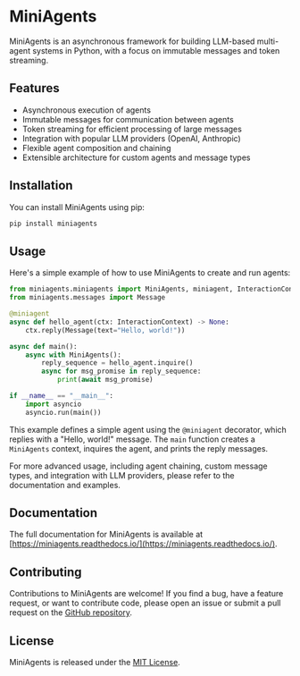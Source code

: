 # MiniAgents

MiniAgents is an asynchronous framework for building LLM-based multi-agent systems in Python, with a focus on immutable messages and token streaming.

## Features

- Asynchronous execution of agents
- Immutable messages for communication between agents
- Token streaming for efficient processing of large messages
- Integration with popular LLM providers (OpenAI, Anthropic)
- Flexible agent composition and chaining
- Extensible architecture for custom agents and message types

## Installation

You can install MiniAgents using pip:

```bash
pip install miniagents
```

## Usage

Here's a simple example of how to use MiniAgents to create and run agents:

```python
from miniagents.miniagents import MiniAgents, miniagent, InteractionContext
from miniagents.messages import Message

@miniagent
async def hello_agent(ctx: InteractionContext) -> None:
    ctx.reply(Message(text="Hello, world!"))

async def main():
    async with MiniAgents():
        reply_sequence = hello_agent.inquire()
        async for msg_promise in reply_sequence:
            print(await msg_promise)

if __name__ == "__main__":
    import asyncio
    asyncio.run(main())
```

This example defines a simple agent using the `@miniagent` decorator, which replies with a "Hello, world!" message. The `main` function creates a `MiniAgents` context, inquires the agent, and prints the reply messages.

For more advanced usage, including agent chaining, custom message types, and integration with LLM providers, please refer to the documentation and examples.

## Documentation

The full documentation for MiniAgents is available at [https://miniagents.readthedocs.io/](https://miniagents.readthedocs.io/).

## Contributing

Contributions to MiniAgents are welcome! If you find a bug, have a feature request, or want to contribute code, please open an issue or submit a pull request on the [GitHub repository](https://github.com/teremterem/MiniAgents).

## License

MiniAgents is released under the [MIT License](https://opensource.org/licenses/MIT).
